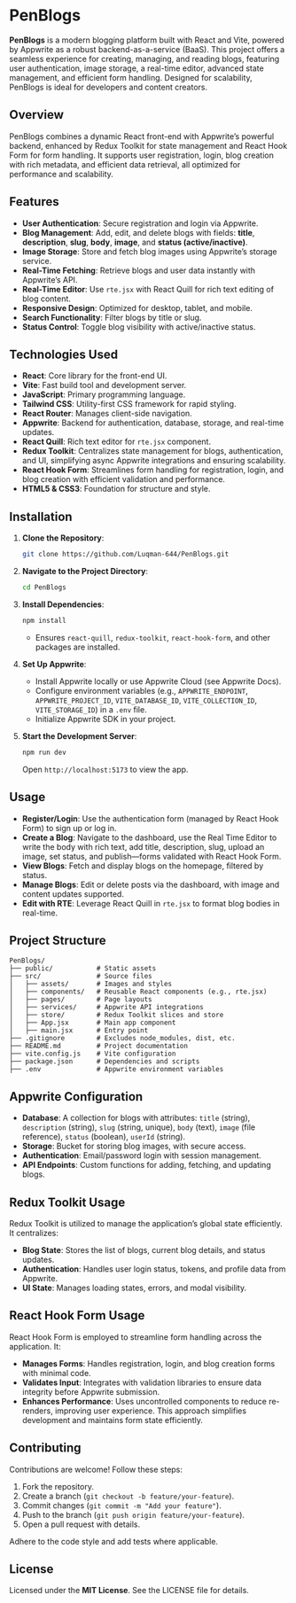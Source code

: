 # **PenBlogs**

**PenBlogs** is a modern blogging platform built with React and Vite, powered by Appwrite as a robust backend-as-a-service (BaaS). This project offers a seamless experience for creating, managing, and reading blogs, featuring user authentication, image storage, a real-time editor, advanced state management, and efficient form handling. Designed for scalability, PenBlogs is ideal for developers and content creators.

## **Overview**

PenBlogs combines a dynamic React front-end with Appwrite’s powerful backend, enhanced by Redux Toolkit for state management and React Hook Form for form handling. It supports user registration, login, blog creation with rich metadata, and efficient data retrieval, all optimized for performance and scalability.

## **Features**

- **User Authentication**: Secure registration and login via Appwrite.
- **Blog Management**: Add, edit, and delete blogs with fields: **title**, **description**, **slug**, **body**, **image**, and **status (active/inactive)**.
- **Image Storage**: Store and fetch blog images using Appwrite’s storage service.
- **Real-Time Fetching**: Retrieve blogs and user data instantly with Appwrite’s API.
- **Real-Time Editor**: Use `rte.jsx` with React Quill for rich text editing of blog content.
- **Responsive Design**: Optimized for desktop, tablet, and mobile.
- **Search Functionality**: Filter blogs by title or slug.
- **Status Control**: Toggle blog visibility with active/inactive status.

## **Technologies Used**

- **React**: Core library for the front-end UI.
- **Vite**: Fast build tool and development server.
- **JavaScript**: Primary programming language.
- **Tailwind CSS**: Utility-first CSS framework for rapid styling.
- **React Router**: Manages client-side navigation.
- **Appwrite**: Backend for authentication, database, storage, and real-time updates.
- **React Quill**: Rich text editor for `rte.jsx` component.
- **Redux Toolkit**: Centralizes state management for blogs, authentication, and UI, simplifying async Appwrite integrations and ensuring scalability.
- **React Hook Form**: Streamlines form handling for registration, login, and blog creation with efficient validation and performance.
- **HTML5 & CSS3**: Foundation for structure and style.

## **Installation**

1. **Clone the Repository**:

   ```bash
   git clone https://github.com/Luqman-644/PenBlogs.git
   ```
2. **Navigate to the Project Directory**:

   ```bash
   cd PenBlogs
   ```
3. **Install Dependencies**:

   ```bash
   npm install
   ```
   - Ensures `react-quill`, `redux-toolkit`, `react-hook-form`, and other packages are installed.
4. **Set Up Appwrite**:
   - Install Appwrite locally or use Appwrite Cloud (see Appwrite Docs).
   - Configure environment variables (e.g., `APPWRITE_ENDPOINT`, `APPWRITE_PROJECT_ID`, `VITE_DATABASE_ID`, `VITE_COLLECTION_ID`, `VITE_STORAGE_ID`) in a `.env` file.
   - Initialize Appwrite SDK in your project.
5. **Start the Development Server**:

   ```bash
   npm run dev
   ```

   Open `http://localhost:5173` to view the app.

## **Usage**

- **Register/Login**: Use the authentication form (managed by React Hook Form) to sign up or log in.
- **Create a Blog**: Navigate to the dashboard, use the Real Time Editor to write the body with rich text, add title, description, slug, upload an image, set status, and publish—forms validated with React Hook Form.
- **View Blogs**: Fetch and display blogs on the homepage, filtered by status.
- **Manage Blogs**: Edit or delete posts via the dashboard, with image and content updates supported.
- **Edit with RTE**: Leverage React Quill in `rte.jsx` to format blog bodies in real-time.

## **Project Structure**

```
PenBlogs/
├── public/           # Static assets
├── src/              # Source files
│   ├── assets/       # Images and styles
│   ├── components/   # Reusable React components (e.g., rte.jsx)
│   ├── pages/        # Page layouts
│   ├── services/     # Appwrite API integrations
│   ├── store/        # Redux Toolkit slices and store
│   ├── App.jsx       # Main app component
│   ├── main.jsx      # Entry point
├── .gitignore        # Excludes node_modules, dist, etc.
├── README.md         # Project documentation
├── vite.config.js    # Vite configuration
├── package.json      # Dependencies and scripts
├── .env              # Appwrite environment variables
```

## **Appwrite Configuration**

- **Database**: A collection for blogs with attributes: `title` (string), `description` (string), `slug` (string, unique), `body` (text), `image` (file reference), `status` (boolean), `userId` (string).
- **Storage**: Bucket for storing blog images, with secure access.
- **Authentication**: Email/password login with session management.
- **API Endpoints**: Custom functions for adding, fetching, and updating blogs.

## **Redux Toolkit Usage**

Redux Toolkit is utilized to manage the application’s global state efficiently. It centralizes:

- **Blog State**: Stores the list of blogs, current blog details, and status updates.
- **Authentication**: Handles user login status, tokens, and profile data from Appwrite.
- **UI State**: Manages loading states, errors, and modal visibility.

## **React Hook Form Usage**

React Hook Form is employed to streamline form handling across the application. It:

- **Manages Forms**: Handles registration, login, and blog creation forms with minimal code.
- **Validates Input**: Integrates with validation libraries to ensure data integrity before Appwrite submission.
- **Enhances Performance**: Uses uncontrolled components to reduce re-renders, improving user experience. This approach simplifies development and maintains form state efficiently.

## **Contributing**

Contributions are welcome! Follow these steps:

1. Fork the repository.
2. Create a branch (`git checkout -b feature/your-feature`).
3. Commit changes (`git commit -m "Add your feature"`).
4. Push to the branch (`git push origin feature/your-feature`).
5. Open a pull request with details.

Adhere to the code style and add tests where applicable.

## **License**

Licensed under the **MIT License**. See the LICENSE file for details.
